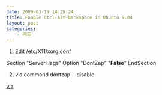 ```yaml
---
date: 2009-03-19 14:29:24
title: Enable Ctrl-Alt-Backspace in Ubuntu 9.04
layout: post
categories:
    - 网志
---
```

1. Edit /etc/X11/xorg.conf

Section "ServerFlags"
Option	"DontZap"	"<strong>False</strong>"
EndSection

2. via command
dontzap --disable

<a href="http://www.ubuntu.com/testing/jaunty/alpha6#Known%20issues" target="_blank">via</a>

